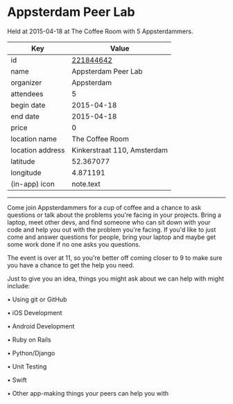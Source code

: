 # Appsterdam Peer Lab
Held at 2015-04-18 at The Coffee Room with 5 Appsterdammers.
        
|Key|Value
|---|---|
|id|[221844642](https://www.meetup.com/appsterdam/events/221844642/)|
|name|Appsterdam Peer Lab|
|organizer|Appsterdam|
|attendees|5|
|begin date|2015-04-18|
|end date|2015-04-18|
|price|0|
|location name|The Coffee Room|
|location address|Kinkerstraat 110, Amsterdam|
|latitude|52.367077|
|longitude|4.871191|
|(in-app) icon|note.text|

---

Come join Appsterdammers for a cup of coffee and a chance to ask questions or talk about the problems you're facing in your projects. Bring a laptop, meet other devs, and find someone who can sit down with your code and help you out with the problem you're facing. If you'd like to just come and answer questions for people, bring your laptop and maybe get some work done if no one asks you questions.

The event is over at 11, so you're better off coming closer to 9 to make sure you have a chance to get the help you need.

Just to give you an idea, things you might ask about we can help with might include:

• Using git or GitHub

• iOS Development

• Android Development

• Ruby on Rails

• Python/Django

• Unit Testing

• Swift

• Other app-making things your peers can help you with


